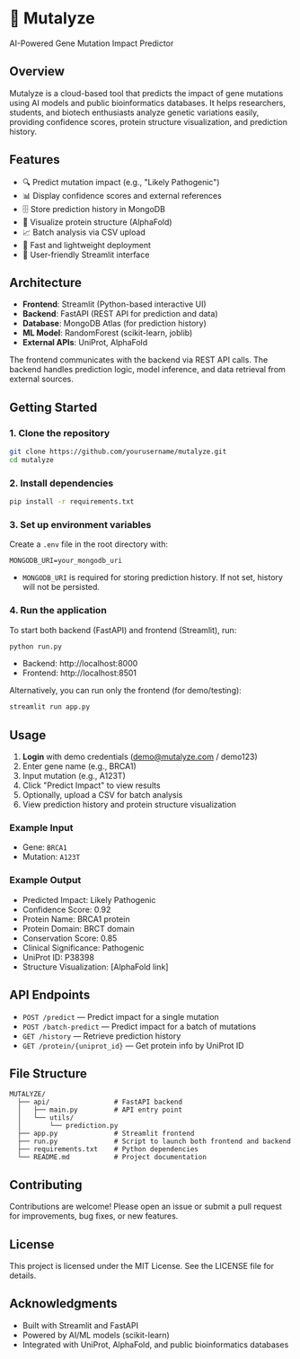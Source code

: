 
# 🧬 Mutalyze

AI-Powered Gene Mutation Impact Predictor

## Overview

Mutalyze is a cloud-based tool that predicts the impact of gene mutations using AI models and public bioinformatics databases. It helps researchers, students, and biotech enthusiasts analyze genetic variations easily, providing confidence scores, protein structure visualization, and prediction history.

## Features

- 🔍 Predict mutation impact (e.g., "Likely Pathogenic")
- 📊 Display confidence scores and external references
- 🗄️ Store prediction history in MongoDB
- 🧬 Visualize protein structure (AlphaFold)
- 📈 Batch analysis via CSV upload
- 🚀 Fast and lightweight deployment
- 📱 User-friendly Streamlit interface

## Architecture

- **Frontend**: Streamlit (Python-based interactive UI)
- **Backend**: FastAPI (REST API for prediction and data)
- **Database**: MongoDB Atlas (for prediction history)
- **ML Model**: RandomForest (scikit-learn, joblib)
- **External APIs**: UniProt, AlphaFold

The frontend communicates with the backend via REST API calls. The backend handles prediction logic, model inference, and data retrieval from external sources.

## Getting Started

### 1. Clone the repository
```bash
git clone https://github.com/yourusername/mutalyze.git
cd mutalyze
```

### 2. Install dependencies
```bash
pip install -r requirements.txt
```

### 3. Set up environment variables
Create a `.env` file in the root directory with:
```
MONGODB_URI=your_mongodb_uri
```

- `MONGODB_URI` is required for storing prediction history. If not set, history will not be persisted.

### 4. Run the application
To start both backend (FastAPI) and frontend (Streamlit), run:
```bash
python run.py
```
- Backend: http://localhost:8000
- Frontend: http://localhost:8501

Alternatively, you can run only the frontend (for demo/testing):
```bash
streamlit run app.py
```

## Usage

1. **Login** with demo credentials (demo@mutalyze.com / demo123)
2. Enter gene name (e.g., BRCA1)
3. Input mutation (e.g., A123T)
4. Click "Predict Impact" to view results
5. Optionally, upload a CSV for batch analysis
6. View prediction history and protein structure visualization

### Example Input
- Gene: `BRCA1`
- Mutation: `A123T`

### Example Output
- Predicted Impact: Likely Pathogenic
- Confidence Score: 0.92
- Protein Name: BRCA1 protein
- Protein Domain: BRCT domain
- Conservation Score: 0.85
- Clinical Significance: Pathogenic
- UniProt ID: P38398
- Structure Visualization: [AlphaFold link]

## API Endpoints

- `POST /predict` — Predict impact for a single mutation
- `POST /batch-predict` — Predict impact for a batch of mutations
- `GET /history` — Retrieve prediction history
- `GET /protein/{uniprot_id}` — Get protein info by UniProt ID

## File Structure

```
MUTALYZE/
  ├── api/                # FastAPI backend
  │   ├── main.py         # API entry point
  │   └── utils/
  │       └── prediction.py
  ├── app.py              # Streamlit frontend
  ├── run.py              # Script to launch both frontend and backend
  ├── requirements.txt    # Python dependencies
  └── README.md           # Project documentation
```

## Contributing

Contributions are welcome! Please open an issue or submit a pull request for improvements, bug fixes, or new features.

## License

This project is licensed under the MIT License. See the LICENSE file for details.

## Acknowledgments

- Built with Streamlit and FastAPI
- Powered by AI/ML models (scikit-learn)
- Integrated with UniProt, AlphaFold, and public bioinformatics databases
